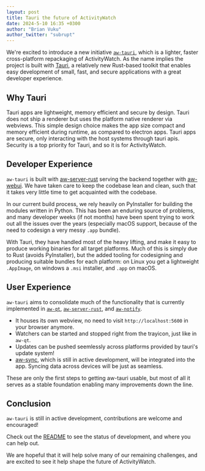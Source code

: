 ```yaml
---
layout: post
title: Tauri the future of ActivityWatch
date: 2024-5-10 16:35 +0300
author: "Brian Vuku"
author_twitter: "subrupt"
---
```


We're excited to introduce a new initiative [`aw-tauri`](http://github.com/ActivityWatch/aw-tauri), which is a lighter, faster cross-platform repackaging of ActivityWatch. As the name implies the project is built with [Tauri](https://tauri.app), a relatively new Rust-based toolkit that enables easy development of small, fast, and secure applications with a great developer experience.

## Why Tauri

Tauri apps are lightweight, memory efficient and secure by design. Tauri does not ship a renderer but uses the platform native renderer via webviews. This simple design choice makes the app size compact and memory efficient during runtime, as compared to electron apps. Tauri apps are secure, only interacting with the host systems through tauri apis. Security is a top priority for Tauri, and so it is for ActivityWatch.

## Developer Experience

`aw-tauri` is built with [aw-server-rust](https://github.com/ActivityWatch/aw-server-rust) serving the backend together with [aw-webui](https://github.com/ActivityWatch/aw-webui). We have taken care to keep the codebase lean and clean, such that it takes very little time to get acquainted with the codebase.

In our current build process, we rely heavily on PyInstaller for building the modules written in Python. This has been an enduring source of problems, and many developer weeks (if not months) have been spent trying to work out all the issues over the years (especially macOS support, because of the need to codesign a very messy `.app` bundle).

With Tauri, they have handled most of the heavy lifting, and make it easy to produce working binaries for all target platforms. Much of this is simply due to Rust (avoids PyInstaller), but the added tooling for codesigning and producing suitable bundles for each platform: on Linux you get a lightweight `.AppImage`, on windows a `.msi` installer, and `.app` on macOS.

## User Experience

`aw-tauri` aims to consolidate much of the functionality that is currently implemented in [`aw-qt`](https://github.com/ActivityWatch/aw-qt), [`aw-server-rust`](https://github.com/ActivityWatch/aw-server-rust), and [`aw-notify`](https://github.com/ActivityWatch/aw-notify).

- It houses its own webview, no need to visit `http://localhost:5600` in your browser anymore.
- Watchers can be started and stopped right from the trayicon, just like in `aw-qt`.
- Updates can be pushed seemlessly across platforms provided by tauri's update system!
- [aw-sync](https://github.com/ActivityWatch/aw-server-rust/tree/master/aw-sync), which is still in active development, will be integrated into the app. Syncing data across devices will be just as seamless.

These are only the first steps to getting aw-tauri usable, but most of all it serves as a stable foundation enabling many improvements down the line.

## Conclusion

`aw-tauri` is still in active development, contributions are welcome and encouraged!

Check out the [README](https://github.com/ActivityWatch/aw-tauri/blob/master/README.md) to see the status of development, and where you can help out.

We are hopeful that it will help solve many of our remaining challenges, and are excited to see it help shape the future of ActivityWatch.
